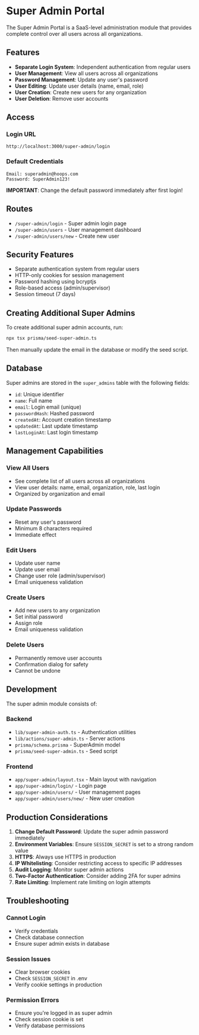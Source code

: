 # Super Admin Portal

The Super Admin Portal is a SaaS-level administration module that provides complete control over all users across all organizations.

## Features

- **Separate Login System**: Independent authentication from regular users
- **User Management**: View all users across all organizations
- **Password Management**: Update any user's password
- **User Editing**: Update user details (name, email, role)
- **User Creation**: Create new users for any organization
- **User Deletion**: Remove user accounts

## Access

### Login URL
```
http://localhost:3000/super-admin/login
```

### Default Credentials
```
Email: superadmin@hoops.com
Password: SuperAdmin123!
```

**IMPORTANT**: Change the default password immediately after first login!

## Routes

- `/super-admin/login` - Super admin login page
- `/super-admin/users` - User management dashboard
- `/super-admin/users/new` - Create new user

## Security Features

- Separate authentication system from regular users
- HTTP-only cookies for session management
- Password hashing using bcryptjs
- Role-based access (admin/supervisor)
- Session timeout (7 days)

## Creating Additional Super Admins

To create additional super admin accounts, run:

```bash
npx tsx prisma/seed-super-admin.ts
```

Then manually update the email in the database or modify the seed script.

## Database

Super admins are stored in the `super_admins` table with the following fields:
- `id`: Unique identifier
- `name`: Full name
- `email`: Login email (unique)
- `passwordHash`: Hashed password
- `createdAt`: Account creation timestamp
- `updatedAt`: Last update timestamp
- `lastLoginAt`: Last login timestamp

## Management Capabilities

### View All Users
- See complete list of all users across all organizations
- View user details: name, email, organization, role, last login
- Organized by organization and email

### Update Passwords
- Reset any user's password
- Minimum 8 characters required
- Immediate effect

### Edit Users
- Update user name
- Update user email
- Change user role (admin/supervisor)
- Email uniqueness validation

### Create Users
- Add new users to any organization
- Set initial password
- Assign role
- Email uniqueness validation

### Delete Users
- Permanently remove user accounts
- Confirmation dialog for safety
- Cannot be undone

## Development

The super admin module consists of:

### Backend
- `lib/super-admin-auth.ts` - Authentication utilities
- `lib/actions/super-admin.ts` - Server actions
- `prisma/schema.prisma` - SuperAdmin model
- `prisma/seed-super-admin.ts` - Seed script

### Frontend
- `app/super-admin/layout.tsx` - Main layout with navigation
- `app/super-admin/login/` - Login page
- `app/super-admin/users/` - User management pages
- `app/super-admin/users/new/` - New user creation

## Production Considerations

1. **Change Default Password**: Update the super admin password immediately
2. **Environment Variables**: Ensure `SESSION_SECRET` is set to a strong random value
3. **HTTPS**: Always use HTTPS in production
4. **IP Whitelisting**: Consider restricting access to specific IP addresses
5. **Audit Logging**: Monitor super admin actions
6. **Two-Factor Authentication**: Consider adding 2FA for super admins
7. **Rate Limiting**: Implement rate limiting on login attempts

## Troubleshooting

### Cannot Login
- Verify credentials
- Check database connection
- Ensure super admin exists in database

### Session Issues
- Clear browser cookies
- Check `SESSION_SECRET` in .env
- Verify cookie settings in production

### Permission Errors
- Ensure you're logged in as super admin
- Check session cookie is set
- Verify database permissions
